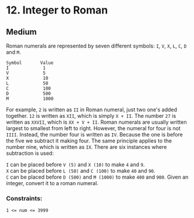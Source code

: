 # 12. Integer to Roman

## Medium

Roman numerals are represented by seven different symbols: `I`, `V`, `X`, `L`, `C`, `D` and `M`.

`Symbol       Value`  
`I             1`  
`V             5`  
`X             10`  
`L             50`  
`C             100`  
`D             500`  
`M             1000`  

For example, `2` is written as `II` in Roman numeral, just two one's added together. `12` is written as `XII`, which is
simply `X + II`. The number `27` is written as `XXVII`, which is `XX + V + II`. Roman numerals are usually written 
largest to smallest from left to right. However, the numeral for four is not `IIII`. Instead, the number four is written
as `IV`. Because the one is before the five we subtract it making four. The same principle applies to the number nine,
which is written as `IX`. There are six instances where subtraction is used:

`I` can be placed before `V (5)` and `X (10)` to make `4` and `9`.  
`X` can be placed before `L (50)` and `C (100)` to make `40` and `90`.  
`C` can be placed before `D (500)` and `M (1000)` to make `400` and `900`.
Given an integer, convert it to a roman numeral.

### Constraints:

`1 <= num <= 3999`